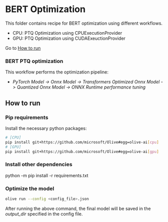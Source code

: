 # BERT Optimization
This folder contains recipe for BERT optimization using different workflows.

- CPU: PTQ Optimization using CPUExecutionProvider
- GPU: PTQ Optimization using CUDAExeuctionProvider

Go to [How to run](#how-to-run)

### BERT PTQ optimization

This workflow performs the optimization pipeline:
- *PyTorch Model -> Onnx Model -> Transformers Optimized Onnx Model -> Quantized Onnx Model -> ONNX Runtime performance tuning*

## How to run
### Pip requirements
Install the necessary python packages:
```sh
# [CPU]
pip install git+https://github.com/microsoft/Olive#egg=olive-ai[cpu]
# [GPU]
pip install git+https://github.com/microsoft/Olive#egg=olive-ai[gpu]
```

### Install other dependencies
python -m pip install -r requirements.txt

### Optimize the model
```sh
olive run --config <config_file>.json
```

After running the above command, the final model will be saved in the *output_dir* specified in the config file.
